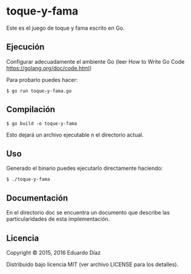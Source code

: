 # toque-y-fama


Este es el juego de toque y fama escrito en Go.

## Ejecución

Configurar adecuadamente el ambiente Go (leer How to Write Go Code https://golang.org/doc/code.html)

Para probarlo puedes hacer:

	$ go run toque-y-fama.go

## Compilación

 	$ go build -o toque-y-fama

Esto dejará un archivo ejecutable n el directorio actual.


## Uso

Generado el binario  puedes ejecutarlo directamente haciendo:

    $ ./toque-y-fama


## Documentación

En el directorio doc se encuentra un documento que describe las particularidades de esta implementación.

## Licencia

Copyright © 2015, 2016 Eduardo Díaz

Distribuido bajo licencia MIT (ver archivo LICENSE para los detalles).
